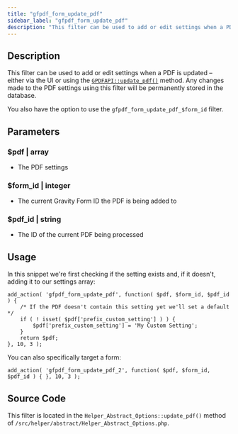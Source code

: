 ```yaml
---
title: "gfpdf_form_update_pdf"
sidebar_label: "gfpdf_form_update_pdf"
description: "This filter can be used to add or edit settings when a PDF is updated – either via the UI or using the GPDFAPI::update_pdf() method."
---
```


## Description 

This filter can be used to add or edit settings when a PDF is updated – either via the UI or using the [`GPDFAPI::update_pdf()`](../api/update_pdf.md) method. Any changes made to the PDF settings using this filter will be permanently stored in the database. 

You also have the option to use the `gfpdf_form_update_pdf_$form_id` filter.

## Parameters 

### $pdf | array
*  The PDF settings

### $form_id | integer 
*  The current Gravity Form ID the PDF is being added to

### $pdf_id | string
*  The ID of the current PDF being processed

## Usage 

In this snippet we're first checking if the setting exists and, if it doesn't, adding it to our settings array:

```
add_action( 'gfpdf_form_update_pdf', function( $pdf, $form_id, $pdf_id ) {
	/* If the PDF doesn't contain this setting yet we'll set a default */
	if ( ! isset( $pdf['prefix_custom_setting'] ) ) {
		$pdf['prefix_custom_setting'] = 'My Custom Setting';
	}
	return $pdf;
}, 10, 3 );
```

You can also specifically target a form: 

```
add_action( 'gfpdf_form_update_pdf_2', function( $pdf, $form_id, $pdf_id ) { }, 10, 3 );
```

## Source Code 

This filter is located in the `Helper_Abstract_Options::update_pdf()` method of `/src/helper/abstract/Helper_Abstract_Options.php`.